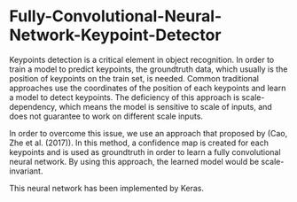 # Fully-Convolutional-Neural-Network-Keypoint-Detector
Keypoints detection is a critical element in object recognition. In order to train a model to predict keypoints, the groundtruth data, which usually is the position of keypoints on the train set, is needed. Common traditional approaches use the coordinates of the position of each keypoints and learn a model to detect keypoints. The deficiency of this approach is scale-dependency, which means the model is sensitive to scale of inputs, and does not guarantee to work on different scale inputs.

In order to overcome this issue, we use an approach that proposed by (Cao, Zhe et al. (2017)). In this method, a confidence map is created for each keypoints and is used as groundtruth in order to learn a fully convolutional neural network. By using this approach, the learned model would be scale-invariant.

This neural network has been implemented by Keras.
